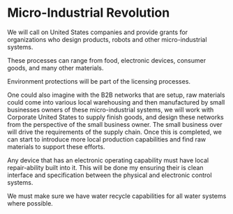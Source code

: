 # Micro-Industrial Revolution

We will call on United States companies and provide grants for organizations who design products, robots and other micro-industrial systems.

These processes can range from food, electronic devices, consumer goods, and many other materials.

Environment protections will be part of the licensing processes.

One could also imagine with the B2B networks that are setup, raw materials could come into various local warehousing and then manufactured by small businesses owners of these micro-industrial systems, we will work with Corporate United States to supply finish goods, and design these networks from the perspective of the small business owner. The small business over will drive the requirements of the supply chain. Once this is completed, we can start to introduce more local production capabilities and find raw materials to support these efforts.

Any device that has an electronic operating capability must have local repair-ability built into it. This will be done my ensuring their is clean interface and specification between the physical and electronic control systems.

We must make sure we have water recycle capabilities for all water systems where possible.
